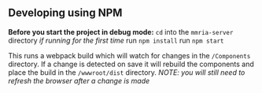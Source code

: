 ## Developing using NPM

**Before you start the project in debug mode:**
`cd` into the `mmria-server` directory
_if running for the first time_ run `npm install`
run `npm start`

This runs a webpack build which will watch for changes in the `/Components` directory. If a change is detected on save it will rebuild the components and place the build in the `/wwwroot/dist` directory. _NOTE: you will still need to refresh the browser after a change is made_
